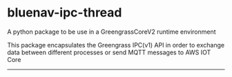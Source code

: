 <h1>bluenav-ipc-thread</h1>
<p>A python package to be use in a GreengrassCoreV2 runtime environment</p>
<p>This package encapsulates the Greengrass IPC(v1) API in order to exchange data
between different processes or send MQTT messages to AWS IOT Core</p>
<hr/>
